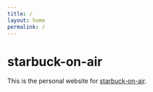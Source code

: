 ```yaml
---
title: /
layout: home
permalink: /
---
```


# starbuck-on-air

This is the personal website for [starbuck-on-air](https://github.com/starbuck-on-air). 